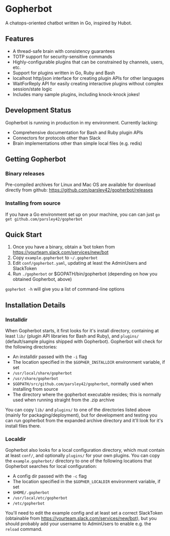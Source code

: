 # Gopherbot
A chatops-oriented chatbot written in Go, inspired by Hubot.

## Features
* A thread-safe brain with consistency guarantees
* TOTP support for security-sensitive commands
* Highly-configurable plugins that can be constrained by channels, users, etc.
* Support for plugins written in Go, Ruby and Bash
* localhost http/json interface for creating plugin APIs for other languages
* WaitForReply API for easily creating interactive plugins without complex session/state logic
* Includes many sample plugins, including knock-knock jokes!

## Development Status
Gopherbot is running in production in my environment. Currently lacking:
* Comprehensive documentation for Bash and Ruby plugin APIs
* Connectors for protocols other than Slack
* Brain implementations other than simple local files (e.g. redis)

## Getting Gopherbot
### Binary releases
Pre-compiled archives for Linux and Mac OS are available for download directly from github:
https://github.com/parsley42/gopherbot/releases
### Installing from source
If you have a Go environment set up on your machine, you can can just `go get github.com/parsley42/gopherbot`

## Quick Start
1. Once you have a binary, obtain a 'bot token from https://yourteam.slack.com/services/new/bot
1. Copy `example.gopherbot` to `~/.gopherbot`
2. Edit `conf/gopherbot.yaml`, updating at least the AdminUsers and SlackToken
3. Run `./gopherbot` or $GOPATH/bin/gopherbot (depending on how you obtained Gopherbot, above)

`gopherbot -h` will give you a list of command-line options

## Installation Details
### Installdir
When Gopherbot starts, it first looks for it's install directory, containing at least `lib/` (plugin API libraries for Bash and Ruby), and `plugins/` (default/sample plugins shipped with Gopherbot). Gopherbot will check for the following directories:
* An installdir passed with the `-i` flag
* The location specified in the `$GOPHER_INSTALLDIR` environment variable, if set
* `/usr/local/share/gopherbot`
* `/usr/share/gopherbot`
* `$GOPATH/src/github.com/parsley42/gopherbot`, normally used when installing from source
* The directory where the gopherbot executable resides; this is normally used when running straight from the .zip archive

You can copy `lib/` and `plugins/` to one of the directories listed above (mainly for packaging/deployment), but for development and testing you can run gopherbot from the expanded archive directory and it'll look for it's install files there.

### Localdir
Gopherbot also looks for a local configuration directory, which must contain at least `conf/`, and optionally `plugins/` for your own plugins. You can copy the `example.gopherbot/` directory to one of the following locations that Gopherbot searches for local configuration:
* A config dir passed with the `-c` flag
* The location specified in the `$GOPHER_LOCALDIR` environment variable, if set
* `$HOME/.gopherbot`
* `/usr/local/etc/gopherbot`
* `/etc/gopherbot`

You'll need to edit the example config and at least set a correct SlackToken (obtainable from https://yourteam.slack.com/services/new/bot), but you should probably add your username to AdminUsers to enable e.g. the `reload` command.
